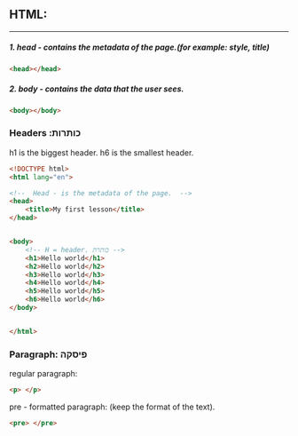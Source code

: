 ## HTML:
---
##### 1. head - contains the metadata of the page.(for example: style, title) 
```html
<head></head>
```
##### 2. body - contains the data that the user sees. 
```html
<body></body>
```

### Headers :כותרות 
h1 is the biggest header. 
h6 is the smallest header. 

```html
<!DOCTYPE html>
<html lang="en">

<!--  Head - is the metadata of the page.  -->
<head>
    <title>My first lesson</title>
</head>


<body>
    <!-- H = header. כותרת -->
    <h1>Hello world</h1>
    <h2>Hello world</h2>
    <h3>Hello world</h3>
    <h4>Hello world</h4>
    <h5>Hello world</h5>
    <h6>Hello world</h6>
</body>


</html>
```

### Paragraph: פיסקה 

regular paragraph: 
```html
<p> </p>
```
pre - formatted paragraph: (keep the format of the text). 
```html
<pre> </pre>
```


